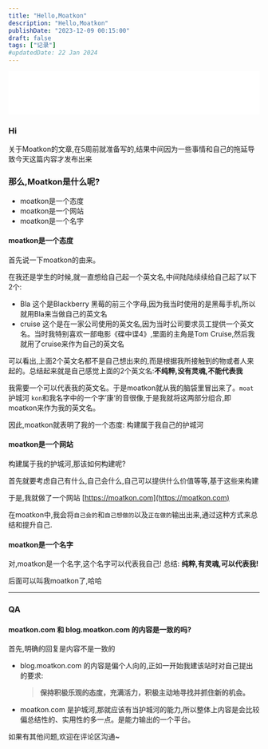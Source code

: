 ```yaml
---
title: "Hello,Moatkon"
description: "Hello,Moatkon"
publishDate: "2023-12-09 00:15:00"
draft: false
tags: ["记录"]
#updatedDate: 22 Jan 2024
---
```




<iframe frameborder="no" border="0" marginwidth="0" marginheight="0" width="100%" height=86 src="//music.163.com/outchain/player?type=3&id=2536310745&auto=0&height=66"></iframe>


### Hi

关于Moatkon的文章,在5周前就准备写的,结果中间因为一些事情和自己的拖延导致今天这篇内容才发布出来

### 那么,Moatkon是什么呢?
- moatkon是一个态度
- moatkon是一个网站
- moatkon是一个名字

#### moatkon是一个态度
首先说一下moatkon的由来。

在我还是学生的时候,就一直想给自己起一个英文名,中间陆陆续续给自己起了以下2个:
- Bla  这个是Blackberry 黑莓的前三个字母,因为我当时使用的是黑莓手机,所以就用Bla来当做自己的英文名
- cruise  这个是在一家公司使用的英文名,因为当时公司要求员工提供一个英文名。当时我特别喜欢一部电影《碟中谍4》,里面的主角是Tom Cruise,然后我就用了cruise来作为自己的英文名

可以看出,上面2个英文名都不是自己想出来的,而是根据我所接触到的物或者人来起的。总结起来就是自己感觉上面的2个英文名:**不纯粹,没有灵魂,不能代表我**

我需要一个可以代表我的英文名。于是moatkon就从我的脑袋里冒出来了。`moat`护城河 `kon`和我名字中的一个字’康‘的音很像,于是我就将这两部分组合,即moatkon来作为我的英文名。

因此,moatkon就表明了我的一个态度: 构建属于我自己的护城河


#### moatkon是一个网站
构建属于我的护城河,那该如何构建呢?

首先就要考虑自己有什么,自己会什么,自己可以提供什么价值等等,基于这些来构建

于是,我就做了一个网站 [https://moatkon.com](https://moatkon.com)

在moatkon中,我会将`自己会的`和`自己想做的`以及`正在做的`输出出来,通过这种方式来总结和提升自己.

#### moatkon是一个名字
对,moatkon是一个名字,这个名字可以代表我自己! 总结: **纯粹,有灵魂,可以代表我!**

后面可以叫我moatkon了,哈哈

---
### QA
#### moatkon.com 和 blog.moatkon.com 的内容是一致的吗?

首先,明确的回复是内容不是一致的

- blog.moatkon.com 的内容是偏个人向的,正如一开始我建该站时对自己提出的要求:
    > **保持积极乐观的态度，充满活力，积极主动地寻找并抓住新的机会。**


- moatkon.com 是护城河,那就应该有当护城河的能力,所以整体上内容是会比较偏总结性的、实用性的多一点。是能力输出的一个平台。


如果有其他问题,欢迎在评论区沟通~




